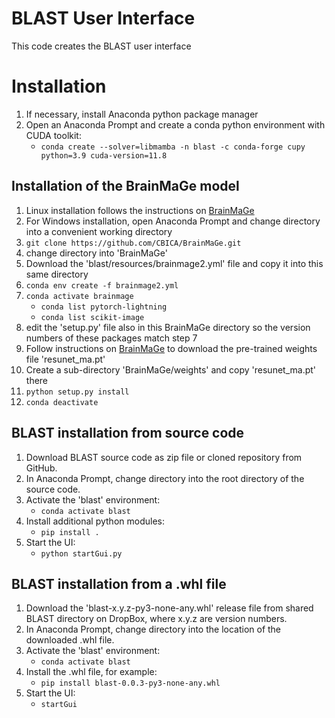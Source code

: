 # BLAST User Interface

This code creates the BLAST user interface

# Installation 

1. If necessary, install Anaconda python package manager
2. Open an Anaconda Prompt and create a conda python environment with CUDA toolkit:
    * `conda create --solver=libmamba -n blast -c conda-forge cupy python=3.9 cuda-version=11.8`
  
## Installation of the BrainMaGe model
1. Linux installation follows the instructions on [BrainMaGe](https://github.com/CBICA/BrainMaGe)
2. For Windows installation, open Anaconda Prompt and change directory into a convenient working directory
3. `git clone https://github.com/CBICA/BrainMaGe.git`
4. change directory into 'BrainMaGe'
5. Download the 'blast/resources/brainmage2.yml' file and copy it into this same directory
6. `conda env create -f brainmage2.yml`
7. `conda activate brainmage`
   * `conda list pytorch-lightning`
   * `conda list scikit-image`
8. edit the 'setup.py' file also in this BrainMaGe directory so the version numbers of these packages match step 7
9. Follow instructions on [BrainMaGe](https://github.com/CBICA/BrainMaGe) to download the pre-trained weights file 'resunet_ma.pt'
10. Create a sub-directory 'BrainMaGe/weights' and copy 'resunet_ma.pt' there
11. `python setup.py install`
12. `conda deactivate`
    
## BLAST installation from source code

1. Download BLAST source code as zip file or cloned repository from GitHub.
2. In Anaconda Prompt, change directory into the root directory of the source code.
3. Activate the 'blast' environment:
    * `conda activate blast`
4. Install additional python modules:
    * `pip install .`
5. Start the UI:
    * `python startGui.py`

## BLAST installation from a .whl file

1. Download the 'blast-x.y.z-py3-none-any.whl' release file from shared BLAST directory on DropBox, where x.y.z are version numbers.
2. In Anaconda Prompt, change directory into the location of the downloaded .whl file.
3. Activate the 'blast' environment:
     * `conda activate blast`
5. Install the .whl file, for example:
    * `pip install blast-0.0.3-py3-none-any.whl`
6. Start the UI:
    * `startGui`
